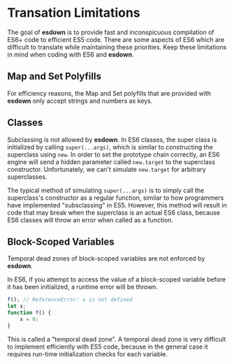 # Transation Limitations #

The goal of **esdown** is to provide fast and inconspicuous compilation of ES6+ code to
efficient ES5 code.  There are some aspects of ES6 which are difficult to translate while
maintaining these priorities.  Keep these limitations in mind when coding with ES6 and
**esdown**.

## Map and Set Polyfills ##

For efficiency reasons, the Map and Set polyfills that are provided with **esdown** only
accept strings and numbers as keys.

## Classes ##

Subclassing is not allowed by **esdown**.  In ES6 classes, the super class is initialized
by calling `super(...args)`, which is similar to constructing the superclass using `new`.
In order to set the prototype chain correctly, an ES6 engine will send a hidden parameter
called `new.target` to the superclass constructor.  Unfortunately, we can't simulate
`new.target` for arbitrary superclasses.

The typical method of simulating `super(...args)` is to simply call the superclass's
constructor as a regular function, similar to how programmers have implemented "subsclassing"
in ES5.  However, this method will result in code that may break when the superclass is an
actual ES6 class, because ES6 classes will throw an error when called as a function.

## Block-Scoped Variables ##

Temporal dead zones of block-scoped variables are not enforced by **esdown**.

In ES6, if you attempt to access the value of a block-scoped variable before it has been
initialized, a runtime error will be thrown.

```js
f(); // ReferenceError: x is not defined
let x;
function f() {
    x = 0;
}
```

This is called a "temporal dead zone".  A temporal dead zone is very difficult to implement
efficiently with ES5 code, because in the general case it requires run-time initialization
checks for each variable.
